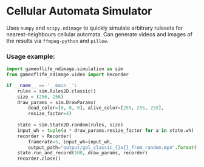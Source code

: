 # Cellular Automata Simulator

Uses `numpy` and `scipy.ndimage` to quickly simulate arbitrary rulesets for nearest-neighbours cellular automata. Can
generate videos and images of the results via `ffmpeg-python` and `pillow`.

### Usage example:

```python
import gameoflife_ndimage.simulation as sim
from gameoflife_ndimage.video import Recorder

if __name__ == '__main__':
    rules = sim.Rules2D.classic()
    size = (256, 256)
    draw_params = sim.DrawParams(
        dead_color=[0, 0, 0], alive_color=[255, 255, 255],
        resize_factor=4)
    
    state = sim.State2D.random(rules, size)
    input_wh = tuple(a * draw_params.resize_factor for a in state.wh)
    recorder = Recorder(
        framerate=5, input_wh=input_wh,
        output_path="output/gol_classic_{}x{}_from_random.mp4".format(*size))
    state.run_and_record(100, draw_params, recorder)
    recorder.close()
```